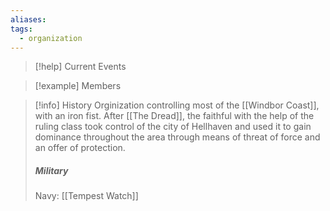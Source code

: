 ```yaml
---
aliases: 
tags:
  - organization
---
```

>[!help] Current Events

>[!example] Members

>[!info] History
>Orginization controlling most of the [[Windbor Coast]], with an iron fist. After [[The Dread]], the faithful with the help of the ruling class took control of the city of Hellhaven and used it to gain dominance throughout the area through means of threat of force and an offer of protection. 
>
>##### Military
>Navy: [[Tempest Watch]]
